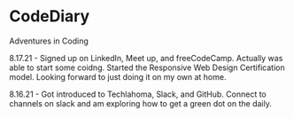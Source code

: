 # CodeDiary
Adventures in Coding 

8.17.21 - Signed up on LinkedIn, Meet up, and freeCodeCamp. Actually was able to start some coidng. Started the Responsive Web Design Certification model. Looking forward to just doing it on my own at home. 

8.16.21 - Got introduced to Techlahoma, Slack, and GitHub. Connect to channels on slack and am exploring how to get a green dot on the daily. 
